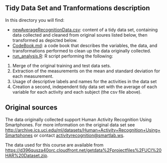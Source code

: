## Tidy Data Set and Tranformations description

In this directory you will find:
- [newAverageRecognitionData.csv](https://github.com/rljc/SamSungDataClean/blob/master/newAverageRecognitionData.csv): content of a tidy data set, containing data collected and cleaned from original soures listed below, then transformed as depicted below.
- [CodeBook.md](https://github.com/rljc/SamSungDataClean/blob/master/CodeBook.md): a code book that describes the variables, the data, and transformations  performed to clean up the data originally collected.
- [run_analysis.R](https://github.com/rljc/SamSungDataClean/blob/master/run_analysis.R): R script performing the following:

1. Merge of the original training and test data sets.
2. Extraction of the measurements on the mean and standard deviation for each measurement.
3. Usage of descriptive labels and names for the activities in the data set
4. Creation a second, independent tidy data set with the average of each variable for each activity and each subject (the csv file above).

## Original sources

The data originally collected support Human Activity Recognition Using Smartphones.
For more information on the original data set see http://archive.ics.uci.edu/ml/datasets/Human+Activity+Recognition+Using+Smartphones or contact activityrecognition@smartlab.ws.

The data used for this course are available from https://d396qusza40orc.cloudfront.net/getdata%2Fprojectfiles%2FUCI%20HAR%20Dataset.zip.
